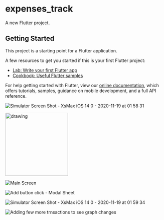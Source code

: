 # expenses_track

A new Flutter project.

## Getting Started

This project is a starting point for a Flutter application.

A few resources to get you started if this is your first Flutter project:

- [Lab: Write your first Flutter app](https://flutter.dev/docs/get-started/codelab)
- [Cookbook: Useful Flutter samples](https://flutter.dev/docs/cookbook)

For help getting started with Flutter, view our
[online documentation](https://flutter.dev/docs), which offers tutorials,
samples, guidance on mobile development, and a full API reference.

![Simulator Screen Shot - XsMax iOS 14 0 - 2020-11-19 at 01 58 31](https://user-images.githubusercontent.com/12699008/99632343-0dd4f880-2a0b-11eb-9cb8-518940416cad.png)


<img src="(https://user-images.githubusercontent.com/12699008/99632343-0dd4f880-2a0b-11eb-9cb8-518940416cad.png" alt="drawing" width="200"/>

![Main Screen](https://user-images.githubusercontent.com/12699008/99632343-0dd4f880-2a0b-11eb-9cb8-518940416cad.png)

![Add button click - Modal Sheet](https://user-images.githubusercontent.com/12699008/99632352-11687f80-2a0b-11eb-9b11-00bcb3c98386.png)

![Simulator Screen Shot - XsMax iOS 14 0 - 2020-11-19 at 01 59 34](https://user-images.githubusercontent.com/12699008/99632353-13324300-2a0b-11eb-802a-d134701dec3f.png)

![Adding few more trnsactions to see graph changes](https://user-images.githubusercontent.com/12699008/99632361-162d3380-2a0b-11eb-835f-8538aeda0f50.png)
